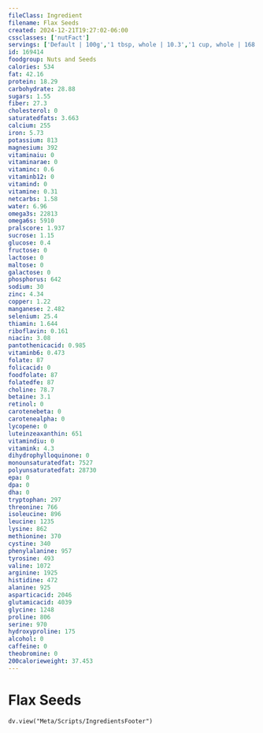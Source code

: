 ```yaml
---
fileClass: Ingredient
filename: Flax Seeds
created: 2024-12-21T19:27:02-06:00
cssclasses: ['nutFact']
servings: ['Default | 100g','1 tbsp, whole | 10.3','1 cup, whole | 168','1 tbsp, ground | 7','1 tsp, whole | 3.4','1 tsp, ground | 2.5','1oz | 28.4']
id: 169414
foodgroup: Nuts and Seeds
calories: 534
fat: 42.16
protein: 18.29
carbohydrate: 28.88
sugars: 1.55
fiber: 27.3
cholesterol: 0
saturatedfats: 3.663
calcium: 255
iron: 5.73
potassium: 813
magnesium: 392
vitaminaiu: 0
vitaminarae: 0
vitaminc: 0.6
vitaminb12: 0
vitamind: 0
vitamine: 0.31
netcarbs: 1.58
water: 6.96
omega3s: 22813
omega6s: 5910
pralscore: 1.937
sucrose: 1.15
glucose: 0.4
fructose: 0
lactose: 0
maltose: 0
galactose: 0
phosphorus: 642
sodium: 30
zinc: 4.34
copper: 1.22
manganese: 2.482
selenium: 25.4
thiamin: 1.644
riboflavin: 0.161
niacin: 3.08
pantothenicacid: 0.985
vitaminb6: 0.473
folate: 87
folicacid: 0
foodfolate: 87
folatedfe: 87
choline: 78.7
betaine: 3.1
retinol: 0
carotenebeta: 0
carotenealpha: 0
lycopene: 0
luteinzeaxanthin: 651
vitamindiu: 0
vitamink: 4.3
dihydrophylloquinone: 0
monounsaturatedfat: 7527
polyunsaturatedfat: 28730
epa: 0
dpa: 0
dha: 0
tryptophan: 297
threonine: 766
isoleucine: 896
leucine: 1235
lysine: 862
methionine: 370
cystine: 340
phenylalanine: 957
tyrosine: 493
valine: 1072
arginine: 1925
histidine: 472
alanine: 925
asparticacid: 2046
glutamicacid: 4039
glycine: 1248
proline: 806
serine: 970
hydroxyproline: 175
alcohol: 0
caffeine: 0
theobromine: 0
200calorieweight: 37.453
---
```


# Flax Seeds

```dataviewjs
dv.view("Meta/Scripts/IngredientsFooter")
```